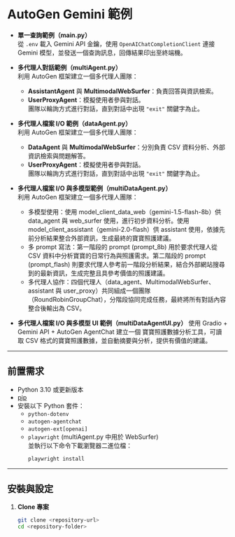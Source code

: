 # AutoGen Gemini 範例

- **單一查詢範例（main.py）**  
  從 `.env` 載入 Gemini API 金鑰，使用 `OpenAIChatCompletionClient` 連接 Gemini 模型，並發送一個查詢訊息，回傳結果印出至終端機。

- **多代理人對話範例（multiAgent.py）**  
  利用 AutoGen 框架建立一個多代理人團隊：
  - **AssistantAgent** 與 **MultimodalWebSurfer**：負責回答與資訊檢索。
  - **UserProxyAgent**：模擬使用者參與對話。  
  團隊以輪詢方式進行對話，直到對話中出現 `"exit"` 關鍵字為止。

- **多代理人檔案 I/O 範例（dataAgent.py）**  
  利用 AutoGen 框架建立一個多代理人團隊：
  - **DataAgent** 與 **MultimodalWebSurfer**：分別負責 CSV 資料分析、外部資訊檢索與問題解答。
  - **UserProxyAgent**：模擬使用者參與對話。  
  團隊以輪詢方式進行對話，直到對話中出現 `"exit"` 關鍵字為止。

- **多代理人檔案 I/O 與多模型範例（multiDataAgent.py）**  
  利用 AutoGen 框架建立一個多代理人團隊：
  - 多模型使用：使用 model_client_data_web（gemini-1.5-flash-8b）供 data_agent 與 web_surfer 使用，進行初步資料分析。使用 model_client_assistant（gemini-2.0-flash）供 assistant 使用，依據先前分析結果整合外部資訊，生成最終的寶寶照護建議。
  - 多 prompt 寫法：第一階段的 prompt (prompt_8b) 用於要求代理人從 CSV 資料中分析寶寶的日常行為與照護需求。第二階段的 prompt (prompt_flash) 則要求代理人參考前一階段分析結果，結合外部網站搜尋到的最新資訊，生成完整且具參考價值的照護建議。
  - 多代理人協作：四個代理人（data_agent、MultimodalWebSurfer、assistant 與 user_proxy）共同組成一個團隊（RoundRobinGroupChat），分階段協同完成任務，最終將所有對話內容整合後輸出為 CSV。

- **多代理人檔案 I/O 與多模型 UI 範例（multiDataAgentUI.py）** 
  使用 Gradio + Gemini API + AutoGen AgentChat 建立一個 寶寶照護數據分析工具，可讀取 CSV 格式的寶寶照護數據，並自動摘要與分析，提供有價值的建議。
---

## 前置需求

- Python 3.10 或更新版本
- [pip](https://pip.pypa.io/en/stable/installation/)
- 安裝以下 Python 套件：
  - `python-dotenv`
  - `autogen-agentchat`
  - `autogen-ext[openai]`
  - `playwright` (multiAgent.py 中用於 WebSurfer)  
    並執行以下命令下載瀏覽器二進位檔：
    ```bash
    playwright install
    ```

---

## 安裝與設定

1. **Clone 專案**

   ```bash
   git clone <repository-url>
   cd <repository-folder>
